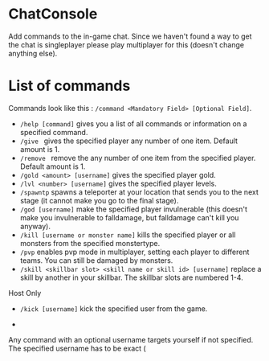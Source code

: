 # ChatConsole

Add commands to the in-game chat. Since we haven't found a way to get the chat is singleplayer please play multiplayer for this (doesn't change anything else).

# List of commands

Commands look like this : ```/command <Mandatory Field> [Optional Field]```.

* ```/help [command]``` gives you a list of all commands or information on a specified command.
* ```/give ``` gives the specified player any number of one item. Default amount is 1.
* ```/remove ``` remove the any number of one item from the specified player. Default amount is 1.
* ```/gold <amount> [username]``` gives the specified player gold.
* ```/lvl <number> [username]``` gives the specified player levels.
* ```/spawntp``` spawns a teleporter at your location that sends you to the next stage (it cannot make you go to the final stage).
* ```/god [username]``` make the specified player invulnerable (this doesn't make you invulnerable to falldamage, but falldamage can't kill you anyway).
* ```/kill [username or monster name]``` kills the specified player or all monsters from the specified monstertype.
* ```/pvp``` enables pvp mode in multiplayer, setting each player to different teams. You can still be damaged by monsters.
* ```/skill <skillbar slot> <skill name or skill id> [username]``` replace a skill by another in your skillbar. The skillbar slots are numbered 1-4.


Host Only
* ```/kick [username]``` kick the specified user from the game.

* ``` ```

Any command with an optional username targets yourself if not specified. The specified username has to be exact (
